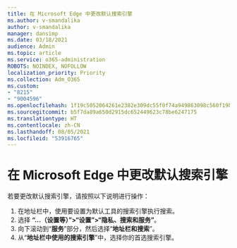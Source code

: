 ```yaml
---
title: 在 Microsoft Edge 中更改默认搜索引擎
ms.author: v-smandalika
author: v-smandalika
manager: dansimp
ms.date: 03/18/2021
audience: Admin
ms.topic: article
ms.service: o365-administration
ROBOTS: NOINDEX, NOFOLLOW
localization_priority: Priority
ms.collection: Adm_O365
ms.custom:
- "8215"
- "9004596"
ms.openlocfilehash: 1f19c5052064261e2382e309dc55f0f74a949863098c560f19befbec78ec0cba
ms.sourcegitcommit: b5f7da89a650d2915dc652449623c78be6247175
ms.translationtype: HT
ms.contentlocale: zh-CN
ms.lasthandoff: 08/05/2021
ms.locfileid: "53916765"
---
```

# <a name="change-your-default-search-engine-in-microsoft-edge"></a>在 Microsoft Edge 中更改默认搜索引擎

若要更改默认搜索引擎，请按照以下说明进行操作：
1. 在地址栏中，使用要设置为默认工具的搜索引擎执行搜索。
2. 选择 **“...（设置等）”>“设置”>“隐私、搜索和服务”**。
3. 向下滚动到“**服务**”部分，然后选择“**地址栏和搜索**”。
4. 从“**地址栏中使用的搜索引擎**”中，选择你的首选搜索引擎。


